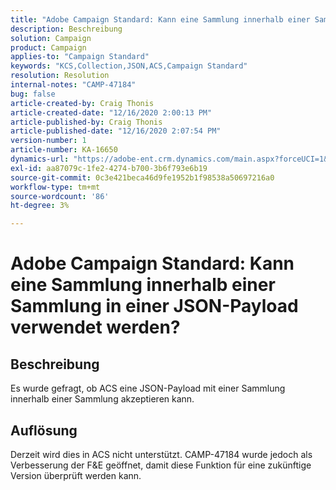 ```yaml
---
title: "Adobe Campaign Standard: Kann eine Sammlung innerhalb einer Sammlung in einer JSON-Payload verwendet werden?"
description: Beschreibung
solution: Campaign
product: Campaign
applies-to: "Campaign Standard"
keywords: "KCS,Collection,JSON,ACS,Campaign Standard"
resolution: Resolution
internal-notes: "CAMP-47184"
bug: false
article-created-by: Craig Thonis
article-created-date: "12/16/2020 2:00:13 PM"
article-published-by: Craig Thonis
article-published-date: "12/16/2020 2:07:54 PM"
version-number: 1
article-number: KA-16650
dynamics-url: "https://adobe-ent.crm.dynamics.com/main.aspx?forceUCI=1&pagetype=entityrecord&etn=knowledgearticle&id=427fb3fd-a63f-eb11-a813-000d3a3038a2"
exl-id: aa87079c-1fe2-4274-b700-3b6f793e6b19
source-git-commit: 0c3e421beca46d9fe1952b1f98538a50697216a0
workflow-type: tm+mt
source-wordcount: '86'
ht-degree: 3%

---
```


# Adobe Campaign Standard: Kann eine Sammlung innerhalb einer Sammlung in einer JSON-Payload verwendet werden?

## Beschreibung

Es wurde gefragt, ob ACS eine JSON-Payload mit einer Sammlung innerhalb einer Sammlung akzeptieren kann.

## Auflösung

Derzeit wird dies in ACS nicht unterstützt. CAMP-47184 wurde jedoch als Verbesserung der F&amp;E geöffnet, damit diese Funktion für eine zukünftige Version überprüft werden kann.
